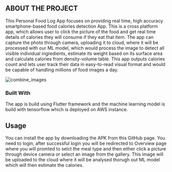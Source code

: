 ## ABOUT THE PROJECT
This Personal Food Log App focuses on providing real time, high accuracy smartphone-based food calories detection App. This is a cross platform app, which allows user to click the picture of the food and get real time details of calories they will consume if they eat that item. The app can capture the photo through camera, uploading it to cloud, where it will be processed with our ML model, which would process the image to detect all visible individual ingredients, estimate its weight based on its surface area and calculate calories from density-volume table. This app outputs calories count and lets user track their data in easy-to-read visual format and would be capable of handling millions of food images a day. 

![combine_images](https://user-images.githubusercontent.com/116195643/201564350-713eb99b-1344-40b5-8054-948dc41a15ac.jpg)


### Built With
The app is build using Flutter framework and the machine learning model is build with tensorflow which is deployed on AWS instance.

## Usage
You can install the app by downloading the APK from this GitHub page.
You need to login, after successful login you will be redirected to Overview page where you will promted to selct the meal type and then either click a picture through device camera or select an image from the gallery. This image will be uploaded to the cloud where it will be analysed thorugh out ML model which will then estimate the calories.
